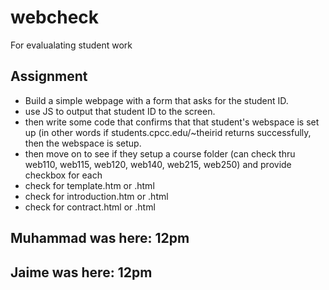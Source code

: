 
# webcheck
For evalualating student work


## Assignment
- Build a simple webpage with a form that asks for the student ID.
- use JS to output that student ID to the screen.
- then write some code that confirms that that student's webspace is set up (in other words if students.cpcc.edu/~theirid returns successfully, then the webspace is setup.
- then move on to see if they setup a course folder (can check thru web110, web115, web120, web140, web215, web250) and provide checkbox for each
- check for template.htm or .html
- check for introduction.htm or .html
- check for contract.html or .html

## Muhammad was here: 12pm
## Jaime was here: 12pm
